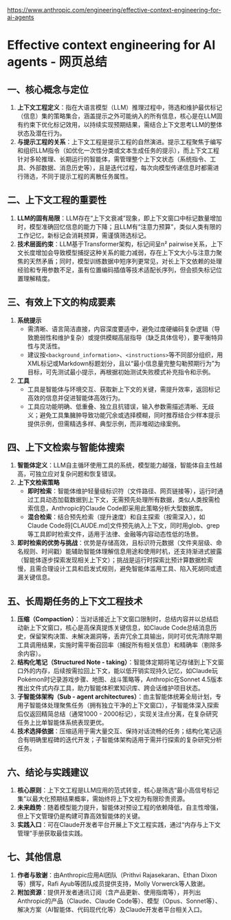 https://www.anthropic.com/engineering/effective-context-engineering-for-ai-agents

# Effective context engineering for AI agents - 网页总结
## 一、核心概念与定位
1. **上下文工程定义**：指在大语言模型（LLM）推理过程中，筛选和维护最优标记（信息）集的策略集合，涵盖提示之外可能纳入的所有信息，核心是在LLM固有约束下优化标记效用，以持续实现预期结果，需结合上下文思考LLM的整体状态及潜在行为。
2. **与提示工程的关系**：上下文工程是提示工程的自然演进。提示工程聚焦于编写和组织LLM指令（如优化一次性分类或文本生成任务的提示），而上下文工程针对多轮推理、长期运行的智能体，需管理整个上下文状态（系统指令、工具、外部数据、消息历史等），且是迭代过程，每次向模型传递信息时都需进行筛选，不同于提示工程的离散任务属性。

## 二、上下文工程的重要性
1. **LLM的固有局限**：LLM存在“上下文衰减”现象，即上下文窗口中标记数量增加时，模型准确回忆信息的能力下降；且LLM有“注意力预算”，类似人类有限的工作记忆，新标记会消耗预算，需谨慎筛选标记。
2. **技术层面约束**：LLM基于Transformer架构，标记间呈n² pairwise关系，上下文长度增加会导致模型捕捉这种关系的能力减弱，存在上下文大小与注意力聚焦的天然矛盾；同时，模型训练数据中短序列更常见，对长上下文依赖的处理经验和专用参数不足，虽有位置编码插值等技术适配长序列，但会损失标记位置理解精度。

## 三、有效上下文的构成要素
1. **系统提示**
    - 需清晰、语言简洁直接，内容深度要适中，避免过度硬编码复杂逻辑（导致脆弱性和维护复杂）或提供模糊高层指导（缺乏具体信号），要平衡特异性与灵活性。
    - 建议按`<background_information>`、`<instructions>`等不同部分组织，用XML标记或Markdown标题划分，且以“最小信息量完整勾勒预期行为”为目标，可先测试最小提示，再根据初始测试失败模式补充指令和示例。
2. **工具**
    - 工具是智能体与环境交互、获取新上下文的关键，需提升效率，返回标记高效的信息并促进智能体高效行为。
    - 工具应功能明确、低重叠、独立且抗错误，输入参数需描述清晰、无歧义；避免工具集臃肿导致功能冗余或选择模糊，同时推荐结合少样本提示提供示例，但需精选多样、典型示例，而非堆砌边缘案例。

## 四、上下文检索与智能体搜索
1. **智能体定义**：LLM自主循环使用工具的系统，模型能力越强，智能体自主性越高，可独立应对复杂问题和恢复错误。
2. **上下文检索策略**
    - **即时检索**：智能体维护轻量级标识符（文件路径、网页链接等），运行时通过工具动态加载数据到上下文，无需预先处理所有数据，类似人类按需检索信息，Anthropic的Claude Code即采用此策略分析大型数据库。
    - **混合检索**：结合预先检索（提升速度）和自主探索（按需深入），如Claude Code将[CLAUDE.md]文件预先纳入上下文，同时用glob、grep等工具即时检索文件，适用于法律、金融等内容动态性低的场景。
3. **即时检索的优势与挑战**：优势是存储高效，且标识符元数据（文件夹层级、命名规则、时间戳）能辅助智能体理解信息用途和使用时机，还支持渐进式披露（智能体逐步探索发现相关上下文）；挑战是运行时探索比预计算数据检索慢，且需合理设计工具和启发式规则，避免智能体滥用工具、陷入死胡同或遗漏关键信息。

## 五、长周期任务的上下文工程技术
1. **压缩（Compaction）**：当对话接近上下文窗口限制时，总结内容并以总结启动新上下文窗口，核心是高保真提炼关键信息，如Claude Code总结消息历史，保留架构决策、未解决漏洞等，丢弃冗余工具输出，同时可优先清除早期工具调用结果，实施时需平衡召回率（捕捉所有相关信息）和精确率（剔除多余内容）。
2. **结构化笔记（Structured Note - taking）**：智能体定期将笔记存储到上下文窗口外的内存，后续按需拉回上下文，能以低开销实现持久记忆，如Claude玩Pokémon时记录游戏步骤、地图、战斗策略等，Anthropic在Sonnet 4.5版本推出文件式内存工具，助力智能体积累知识库、跨会话维护项目状态。
3. **子智能体架构（Sub - agent architectures）**：由主智能体统筹全局计划，专用子智能体处理聚焦任务（拥有独立干净的上下文窗口），子智能体深入探索后仅返回精简总结（通常1000 - 2000标记），实现关注点分离，在复杂研究任务上比单智能体系统表现更优。
4. **技术选择依据**：压缩适用于需大量交互、保持对话流畅的任务；结构化笔记适合有明确里程碑的迭代开发；子智能体架构适用于需并行探索的复杂研究分析任务。

## 六、结论与实践建议
1. **核心原则**：上下文工程是LLM应用的范式转变，核心是筛选“最小高信号标记集”以最大化预期结果概率，需始终将上下文视为有限珍贵资源。
2. **未来趋势**：随着模型能力提升，智能体对预设工程的依赖降低，自主性增强，但上下文管理仍是构建可靠高效智能体的关键。
3. **实践入口**：可在Claude开发者平台开展上下文工程实践，通过“内存与上下文管理”手册获取最佳实践。

## 七、其他信息
1. **作者与致谢**：由Anthropic应用AI团队（Prithvi Rajasekaran、Ethan Dixon等）撰写，Rafi Ayub等团队成员提供支持，Molly Vorwerck等人致谢。
2. **附加资源**：提供开发者通讯订阅（含产品更新、使用指南等），并列出Anthropic的产品（Claude、Claude Code等）、模型（Opus、Sonnet等）、解决方案（AI智能体、代码现代化等）及Claude开发者平台相关入口。
